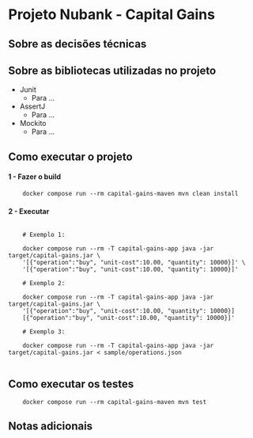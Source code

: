 # Projeto Nubank - Capital Gains

## Sobre as decisões técnicas


## Sobre as bibliotecas utilizadas no projeto

- Junit
  - Para ...
- AssertJ
  - Para ...
- Mockito
  - Para ...

## Como executar o projeto

#### 1 - Fazer o build
``` shell
    docker compose run --rm capital-gains-maven mvn clean install
```

#### 2 - Executar
``` shell
    
    # Exemplo 1:
    
    docker compose run --rm -T capital-gains-app java -jar target/capital-gains.jar \
    '[{"operation":"buy", "unit-cost":10.00, "quantity": 10000}]' \
    '[{"operation":"buy", "unit-cost":10.00, "quantity": 10000}]'
    
    # Exemplo 2:
    
    docker compose run --rm -T capital-gains-app java -jar target/capital-gains.jar \
    '[{"operation":"buy", "unit-cost":10.00, "quantity": 10000}]
    [{"operation":"buy", "unit-cost":10.00, "quantity": 10000}]'
    
    # Exemplo 3:
    
    docker compose run --rm -T capital-gains-app java -jar target/capital-gains.jar < sample/operations.json
        
```

## Como executar os testes
``` shell
    docker compose run --rm capital-gains-maven mvn test
```

## Notas adicionais
